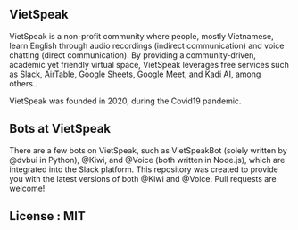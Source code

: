## VietSpeak

VietSpeak is a non-profit community where people, mostly Vietnamese, learn English through audio recordings (indirect communication) and voice chatting (direct communication). By providing a community-driven, academic yet friendly virtual space, VietSpeak leverages free services such as Slack, AirTable, Google Sheets, Google Meet, and Kadi AI, among others.. 

VietSpeak was founded in 2020, during the Covid19 pandemic.

## Bots at VietSpeak

There are a few bots on VietSpeak, such as VietSpeakBot (solely written by @dvbui in Python), @Kiwi, and @Voice (both written in Node.js), which are integrated into the Slack platform. This repository was created to provide you with the latest versions of both @Kiwi and @Voice. Pull requests are welcome!

## License : MIT
